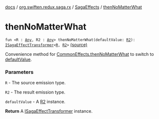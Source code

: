 [docs](../../index.md) / [org.swiften.redux.saga.rx](../index.md) / [SagaEffects](index.md) / [thenNoMatterWhat](./then-no-matter-what.md)

# thenNoMatterWhat

`fun <R : `[`Any`](https://kotlinlang.org/api/latest/jvm/stdlib/kotlin/-any/index.html)`, R2 : `[`Any`](https://kotlinlang.org/api/latest/jvm/stdlib/kotlin/-any/index.html)`> thenNoMatterWhat(defaultValue: `[`R2`](then-no-matter-what.md#R2)`): `[`ISagaEffectTransformer`](../../org.swiften.redux.saga.common/-i-saga-effect-transformer.md)`<`[`R`](then-no-matter-what.md#R)`, `[`R2`](then-no-matter-what.md#R2)`>` [(source)](https://github.com/protoman92/KotlinRedux/tree/master/common/common-rx-saga/src/main/kotlin/org/swiften/redux/saga/rx/SagaEffects.kt#L111)

Convenience method for [CommonEffects.thenNoMatterWhat](../../org.swiften.redux.saga.common/-common-effects/then-no-matter-what.md) to switch to [defaultValue](then-no-matter-what.md#org.swiften.redux.saga.rx.SagaEffects$thenNoMatterWhat(org.swiften.redux.saga.rx.SagaEffects.thenNoMatterWhat.R2)/defaultValue).

### Parameters

`R` - The source emission type.

`R2` - The result emission type.

`defaultValue` - A [R2](then-no-matter-what.md#R2) instance.

**Return**
A [ISagaEffectTransformer](../../org.swiften.redux.saga.common/-i-saga-effect-transformer.md) instance.

